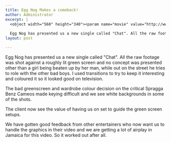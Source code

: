 ```yaml
---
title: Egg Nog Makes a comeback!
author: Administrator
excerpt: |
  <object width="560" height="340"><param name="movie" value="http://www.youtube.com/v/hyf3la2XULk&hl=en_US&fs=1&rel=0"></param><param name="allowFullScreen" value="true"></param><param name="allowscriptaccess" value="always"></param><embed src="http://www.youtube.com/v/hyf3la2XULk&hl=en_US&fs=1&rel=0" type="application/x-shockwave-flash" allowscriptaccess="always" allowfullscreen="true" width="560" height="340"></embed></object>
  
  Egg Nog has presented us a new single called "Chat". All the raw footage was shot against a roughly lit green screen and no concept was presented other than a girl being beaten up by her man, while out on the street he tries to role with the other bad boys. I used transitions to try to keep it interesting and coloured it so it looked good on television.
layout: post

---
```

Egg Nog has presented us a new single called "Chat". All the raw footage was shot against a roughly lit green screen and no concept was presented other than a girl being beaten up by her man, while out on the street he tries to role with the other bad boys. I used transitions to try to keep it interesting and coloured it so it looked good on television.

The bad greenscreen and wardrobe colour decision on the critical Spragga Benz Cameos made keying difficult and we see white backgrounds in some of the shots.

The client now see the value of having us on set to guide the green screen setups.

We have gotten good feedback from other entertainers who now want us to handle the graphics in their video and we are getting a lot of airplay in Jamaica for this video. So it worked out after all.